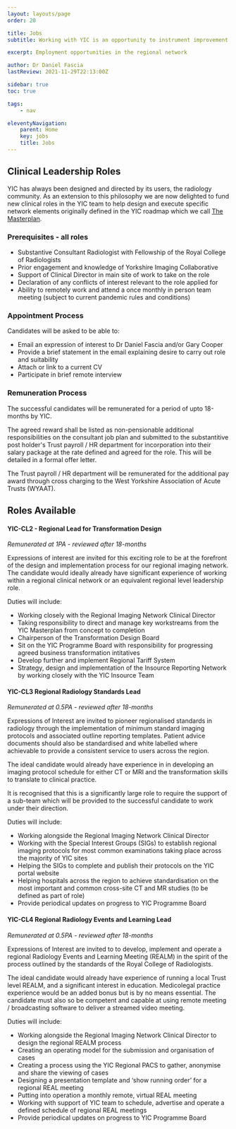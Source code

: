 ```yaml
---
layout: layouts/page
order: 20 

title: Jobs
subtitle: Working with YIC is an opportunity to instrument improvement on a large regional scale to help shape and design our regional radiology network of the future.

excerpt: Employment opportunities in the regional network

author: Dr Daniel Fascia
lastReview: 2021-11-29T22:13:00Z

sidebar: true
toc: true

tags:
    - nav

eleventyNavigation:
    parent: Home
    key: jobs
    title: Jobs
---
```


## Clinical Leadership Roles

YIC has always been designed and directed by its users, the radiology community. As an extension to this philosophy we are now delighted to fund new clinical roles in the YIC team to help design and execute specific network elements originally defined in the YIC roadmap which we call [The Masterplan](/about/#the-masterplan).

### Prerequisites - all roles

* Substantive Consultant Radiologist with Fellowship of the Royal College of Radiologists
* Prior engagement and knowledge of Yorkshire Imaging Collaborative
* Support of Clinical Director in main site of work to take on the role
* Declaration of any conflicts of interest relevant to the role applied for
* Ability to remotely work and attend a once monthly in person team meeting (subject to current pandemic rules and conditions)

### Appointment Process 

Candidates will be asked to be able to:

* Email an expression of interest to Dr Daniel Fascia and/or Gary Cooper
* Provide a brief statement in the email explaining desire to carry out role and suitability
* Attach or link to a current CV
* Participate in brief remote interview

### Remuneration Process 

The successful candidates will be remunerated for a period of upto 18-months by YIC.

The agreed reward shall be listed as non-pensionable additional responsibilities on the consultant job plan and submitted to the substantitive post holder's Trust payroll / HR department for incorporation into their salary package at the rate defined and agreed for the role. This will be detailed in a formal offer letter.

The Trust payroll / HR department will be remunerated for the additional pay award through cross charging to the West Yorkshire Association of Acute Trusts (WYAAT).

## Roles Available

#### YIC-CL2 - Regional Lead for Transformation Design

*Remunerated at 1PA - reviewed after 18-months*

Expressions of interest are invited for this exciting role to be at the forefront of the design and implementation process for our regional imaging network. The candidate would ideally already have significant experience of working within a regional clinical network or an equivalent regional level leadership role.

Duties will include:

* Working closely with the Regional Imaging Network Clinical Director
* Taking responsibility to direct and manage key workstreams from the YIC Masterplan from concept to completion
* Chairperson of the Transformation Design Board
* Sit on the YIC Programme Board with responsibility for progressing agreed business transformation intitatives
* Develop further and implement Regional Tariff System
* Strategy, design and implementation of the Insource Reporting Network by working closely with the YIC Insource Team

#### YIC-CL3 Regional Radiology Standards Lead

*Remunerated at 0.5PA - reviewed after 18-months*

Expressions of Interest are invited to pioneer regionalised standards in radiology through the implementation of minimum standard imaging protocols and associated outline reporting templates. Patient advice documents should also be standardised and white labelled where achievable to provide a consistent service to users across the region.

The ideal candidate would already have experience in in developing an imaging protocol schedule for either CT or MRI and the transformation skills to translate to clinical practice.

It is recognised that this is a significantly large role to require the support of a sub-team which will be provided to the successful candidate to work under their direction.

Duties will include:

* Working alongside the Regional Imaging Network Clinical Director
* Working with the Special Interest Groups (SIGs) to establish regional imaging protocols for most common examinations taking place across the majority of YIC sites
* Helping the SIGs to complete and publish their protocols on the YIC portal website
* Helping hospitals across the region to achieve standardisation on the most important and common cross-site CT and MR studies (to be defined as part of role)
* Provide periodical updates on progress to YIC Programme Board

#### YIC-CL4 Regional Radiology Events and Learning Lead

*Remunerated at 0.5PA - reviewed after 18-months*

Expressions of Interest are invited to to develop, implement and operate a regional Radiology Events and Learning Meeting (REALM) in the spirit of the process outlined by the standards of the Royal College of Radiologists.

The ideal candidate would already have experience of running a local Trust level REALM, and a significant interest in education. Medicolegal practice experience would be an added bonus but is by no means essential. The candidate must also so be competent and capable at using remote meeting / broadcasting software to deliver a streamed video meeting.

Duties will include:

* Working alongside the Regional Imaging Network Clinical Director to design the regional REALM process
* Creating an operating model for the submission and organisation of cases
* Creating a process using the YIC Regional PACS to gather, anonymise and share the viewing of cases
* Designing a presentation template and ‘show running order’ for a regional REAL meeting
* Putting into operation a monthly remote, virtual REAL meeting
* Working with support of YIC team to schedule, advertise and operate a defined schedule of regional REAL meetings
* Provide periodical updates on progress to YIC Programme Board


